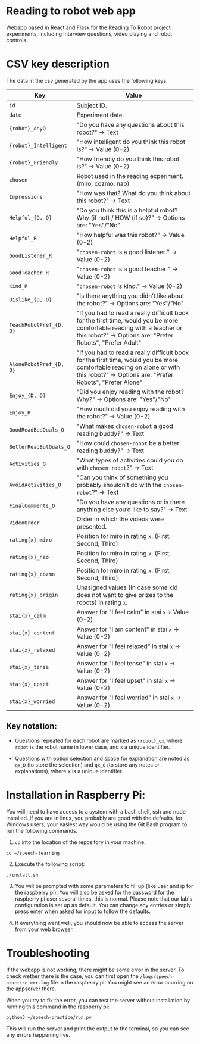 # Reading to robot web app

Webapp based in React and Flask for the Reading To Robot project experiments,
including interview questions, video playing and robot controls.


# CSV key description

The data in the csv generated by the app uses the following keys.

| Key | Value |
| --- | --- |
| `id` | Subject ID. |
| `date` | Experiment date. |
| `{robot}_AnyQ` | "Do you have any questions about this robot?" -> Text |
| `{robot}_Intelligent` | "How intelligent do you think this robot is?" -> Value (0-2) |
| `{robot}_Friendly` | "How friendly do you think this robot is?" -> Value (0-2)|
| `chosen` | Robot used in the reading experiment. (miro, cozmo, nao) |
| `Impressions` | "How was that? What do you think about this robot?" -> Text |
| `Helpful_{D, O}` | "Do you think this is a helpful robot? Why (if not) / HOW (if so)?" -> Options are: "Yes"/"No" |
| `Helpful_R` | "How helpful was this robot?" -> Value (0-2) |
| `GoodListener_R` | "`chosen-robot` is a good listener." ->  Value (0-2) |
| `GoodTeacher_R` | "`chosen-robot` is a good teacher." -> Value (0-2) |
| `Kind_R` | "`chosen-robot` is kind." -> Value (0-2) |
| `Dislike_{D, O}` | "Is there anything you didn’t like about the robot?" -> Options are: "Yes"/"No" |
| `TeachRobotPref_{D, O}` | "If you had to read a really difficult book for the first time, would you be more comfortable reading with a teacher or this robot?" -> Options are: "Prefer Robots", "Prefer Adult" |
| `AloneRobotPref_{D, O}` | "If you had to read a really difficult book for the first time, would you be more comfortable reading on alone or with this robot?" -> Options are: "Prefer Robots", "Prefer Alone" |
| `Enjoy_{D, O}` | "Did you enjoy reading with the robot? Why?" -> Options are: "Yes"/"No" |
| `Enjoy_R` | "How much did you enjoy reading with the robot?" -> Value (0-2) |
| `GoodReadBudQuals_O` | "What makes `chosen-robot` a good reading buddy?" -> Text |
| `BetterReadButQuals_Q` | "How could `chosen-robot` be a better reading buddy?" -> Text |
| `Activities_O` | "What types of activities could you do with `chosen-robot`?" -> Text |
| `AvoidActivities_O` | "Can you think of something you probably shouldn’t do with the `chosen-robot`?" -> Text |
| `FinalComments_O` | "Do you have any questions or is there anything else you’d like to say?" -> Text |
| `VideoOrder` | Order in which the videos were presented. |
| `rating{x}_miro` | Position for miro in rating `x`. (First, Second, Third) |
| `rating{x}_nao` | Position for miro in rating `x`. (First, Second, Third) |
| `rating{x}_cozmo` | Position for miro in rating `x`. (First, Second, Third) |
| `rating{x}_origin` | Unasigned values (In case some kid does not want to give prizes to the robots) in rating `x`. |
| `stai{x}_calm` | Answer for "I feel calm" in stai `x`-> Value (0-2) |
| `stai{x}_content` | Answer for "I am content" in stai `x` -> Value (0-2) |
| `stai{x}_relaxed` | Answer for "I feel relaxed" in stai `x` -> Value (0-2) |
| `stai{x}_tense` | Answer for "I feel tense" in stai `x` -> Value (0-2) |
| `stai{x}_upset` | Answer for "I feel upset" in stai `x` -> Value (0-2) |
| `stai{x}_worried` | Answer for "I feel worried" in stai `x` -> Value (0-2) |


## Key notation:

- Questions repeated for each robot are marked as `{robot}_qx`, where `robot` is the robot name in lower case, and `x` a unique identifier.

- Questions with option selection and space for explanation are noted as `qx_D` (to store the selection) and `qx_O` (to store any notes or explanations), where x is a unique identifier.

# Installation in Raspberry Pi:
You will need to have access to a system with a bash shell, ssh and node installed.
If you are in linux, you probably are good with the defaults, for Windows users, your easiest way would be using the
Git Bash program to run the following commands.

1. `cd` into the location of the repository in your machine.
```
cd ~/speech-learning
```

2. Execute the following script:
```
./install.sh
```

3. You will be prompted with some parameters to fill up (like user and ip for the raspberry pi).
You will also be asked for the password for the raspberry pi user several times, this is normal.
Please note that our lab's configuration is set up as default.
You can change any entries or simply press enter when asked for input to follow the defaults.

4. If everything went well, you should now be able to access the server from your web browser.

# Troubleshooting
If the webapp is not working, there might be some error in the server.
To check wether there is the case, you can first open the `/logs/speech-practice.err.log` file in the
raspberry pi.
You might see an error ocurring on the appserver there.

When you try to fix the error, you can test the server without installation by running this command in the raspberry pi:
```
python3 ~/speech-practice/run.py
```
This will run the server and print the output to the terminal, so you can see any errors happening
live.
